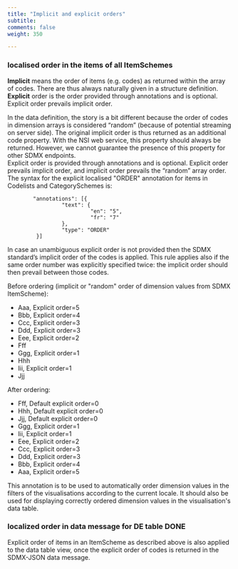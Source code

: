 ```yaml
---
title: "Implicit and explicit orders"
subtitle: 
comments: false
weight: 350

---
```


### localised order in the items of all ItemSchemes
**Implicit** means the order of items (e.g. codes) as returned within the array of codes. There are thus always naturally given in a structure definition.  
**Explicit** order is the order provided through annotations and is optional. Explicit order prevails implicit order.  

In the data definition, the story is a bit different because the order of codes in dimension arrays is considered “random” (because of potential streaming on server side). The original implicit order is thus returned as an additional code property. With the NSI web service, this property should always be returned. However, we cannot guarantee the presence of this property for other SDMX endpoints.  
Explicit order is provided through annotations and is optional. Explicit order prevails implicit order, and implicit order prevails the “random” array order.  
The syntax for the explicit localised "ORDER" annotation for items in Codelists and CategorySchemes is:

```
        "annotations": [{
                 "text": {
                          "en": "5",
                          "fr": "7"
                 },
                 "type": "ORDER"
         }]
```

In case an unambiguous explicit order is not provided then the SDMX standard’s implicit order of the codes is applied. This rule applies also if the same order number was explicitly specified twice: the implicit order should then prevail between those codes.  

Before ordering (implicit or "random" order of dimension values from SDMX ItemScheme):
* Aaa, Explicit order=5
* Bbb, Explicit order=4
* Ccc, Explicit order=3
* Ddd, Explicit order=3
* Eee, Explicit order=2
* Fff
* Ggg, Explicit order=1
* Hhh
* Iii, Explicit order=1
* Jjj

After ordering:
* Fff, Default explicit order=0
* Hhh, Default explicit order=0
* Jjj, Default explicit order=0
* Ggg, Explicit order=1
* Iii, Explicit order=1
* Eee, Explicit order=2
* Ccc, Explicit order=3
* Ddd, Explicit order=3
* Bbb, Explicit order=4
* Aaa, Explicit order=5

This annotation is to be used to automatically order dimension values in the filters of the visualisations according to the current locale. It should also be used for displaying correctly ordered dimension values in the visualisation's data table.

### localized order in data message for DE table DONE
Explicit order of items in an ItemScheme as described above is also applied to the data table view, once the explicit order of codes is returned in the SDMX-JSON data message.

